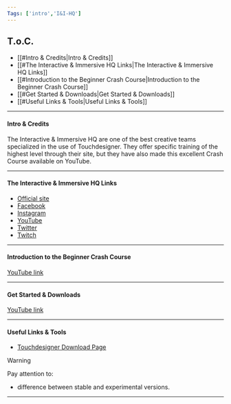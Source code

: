 ```yaml
---
Tags: ['intro','I&I-HQ']
---
```


## T.o.C.

- [[#Intro & Credits|Intro & Credits]]
- [[#The Interactive & Immersive HQ Links|The Interactive & Immersive HQ Links]]
- [[#Introduction to the Beginner Crash Course|Introduction to the Beginner Crash Course]]
- [[#Get Started & Downloads|Get Started & Downloads]]
- [[#Useful Links & Tools|Useful Links & Tools]]

---

#### Intro & Credits

The Interactive & Immersive HQ are one of the best creative teams specialized in the use of Touchdesigner. They offer specific training of the highest level through their site, but they have also made this excellent Crash Course available on YouTube.

---

#### The Interactive & Immersive HQ Links

- [Official site](https://interactiveimmersive.io/)
- [Facebook](https://www.facebook.com/TheIIHQ)
- [Instagram](https://www.instagram.com/interactiveimmersivehq/)
- [YouTube](https://www.youtube.com/c/TheInteractiveImmersiveHQ)
- [Twitter](https://twitter.com/ImmersiveHq)
- [Twitch](https://www.twitch.tv/interactiveimmersivehq)

---

#### Introduction to the Beginner Crash Course

[YouTube link](https://youtu.be/g20Qwg8gMBE)

---

#### Get Started & Downloads

[YouTube link](https://youtu.be/JcbAaAqXvgc)

---

#### Useful Links & Tools

- [Touchdesigner Download Page](https://derivative.ca/download)


> [!warning]
> Pay attention to:
> - difference between stable and experimental versions.

---
